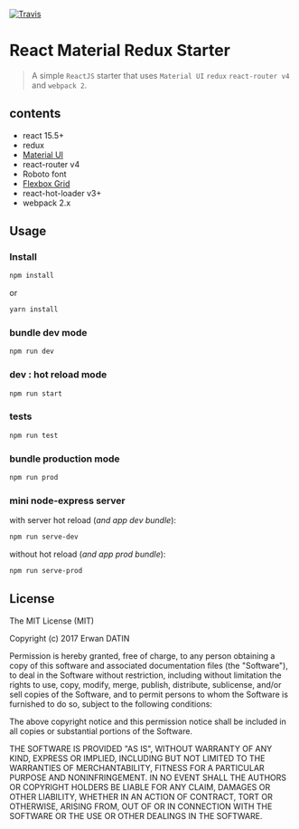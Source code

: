 [![Travis](https://img.shields.io/travis/rust-lang/rust.svg)](https://github.com/MacKentoch/react-material-redux-starter)

# React Material Redux Starter

> A simple `ReactJS` starter that uses `Material UI` `redux` `react-router v4` and `webpack 2`.


## contents
 - react 15.5+
 - redux
 - [Material UI](http://www.material-ui.com/)
 - react-router v4
 - Roboto font
 - [Flexbox Grid](http://flexboxgrid.com/)
 - react-hot-loader v3+
 - webpack 2.x

## Usage

### Install

```bash
npm install
```
or 

```bash
yarn install
```

### bundle dev mode

```bash
npm run dev
```

### dev : hot reload mode

```bash
npm run start
```

### tests

```bash
npm run test
```

### bundle production mode


```bash
npm run prod
```

### mini node-express server

with server hot reload (*and app dev bundle*):
```bash
npm run serve-dev
```

without hot reload (*and app prod bundle*):
```bash
npm run serve-prod
```

 ## License

 The MIT License (MIT)

 Copyright (c) 2017 Erwan DATIN

 Permission is hereby granted, free of charge, to any person obtaining a copy of this software and associated documentation files (the "Software"), to deal in the Software without restriction, including without limitation the rights to use, copy, modify, merge, publish, distribute, sublicense, and/or sell copies of the Software, and to permit persons to whom the Software is furnished to do so, subject to the following conditions:

 The above copyright notice and this permission notice shall be included in all copies or substantial portions of the Software.

 THE SOFTWARE IS PROVIDED "AS IS", WITHOUT WARRANTY OF ANY KIND, EXPRESS OR IMPLIED, INCLUDING BUT NOT LIMITED TO THE WARRANTIES OF MERCHANTABILITY, FITNESS FOR A PARTICULAR PURPOSE AND NONINFRINGEMENT. IN NO EVENT SHALL THE AUTHORS OR COPYRIGHT HOLDERS BE LIABLE FOR ANY CLAIM, DAMAGES OR OTHER LIABILITY, WHETHER IN AN ACTION OF CONTRACT, TORT OR OTHERWISE, ARISING FROM, OUT OF OR IN CONNECTION WITH THE SOFTWARE OR THE USE OR OTHER DEALINGS IN THE SOFTWARE.
